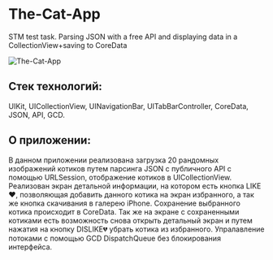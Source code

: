 # The-Cat-App
STM test task. Parsing JSON with a free API and displaying data in a СollectionView+saving to CoreData

![The-Cat-App](https://lh3.googleusercontent.com/D7etvTNKrwLVFSuriBmphRFuf5IXkDVRckTsK9VJKxk4MC4fS81bBGdKzIX4YE3dPoXlJL9XVSl-J8niGG7SKHfGsW6msf4pD0BMbwTMnIDgILFknHeE6dpGsdkgeWI1uucBHw_fbHpjCJaFQMjRxuXtCBv1ufnIo4SFKZaaJ916su7NS3bgbfzLubkDgn4GjCHqIR9NizCJLoKadAGNqToZhL_ZCNqrwC8BTxdd0o779TzG2mbDwbQzq6NXbmm5ku0RmPA87_KmOM2y_nosI1kEcD0pz6-NEXjbcLnUnDdCxGI337QonHKjShoLSOR67R1STQpO6tWAhAxDJWMWUYOfmQeUeUbJvdxbTRBlYtAGcE7MeJ7oZncsiRQYOwRkNCEavUhiX8XXZ2g93RWAOFiL-sKclNpQFRtAJ3QF8_bati--oRCawb_ZXabM7JeK7b2XLx-47eXcWblUSZ45yuOBAe_1q5NNGSj1_zrneSa0UMpgxe_XAnJAfi7YUNA05HI1-NWbUeQ04to6EkZR_HSClIEugUUin2ae5OKdPiQSvwweooB1-_ofVcfr8Y5MCK5IOemcAvmD15_DxRc8yK4ufWxp6D7t6ETLqg4GNKABKl0T-c6Bdy0KSMSRMBUPLgH4B38EutzaUOVvlsHPRiifTYqRYNWw33vvLFA8qATp6pV6f7-eUx_9WsQaQ6JJfhE8ZbleHZ37vlkIwR-QCR0=w2648-h912-no?authuser=0 "The-Cat-App")

## Стек технологий: 
UIKit, UICollectionView, UINavigationBar, UITabBarController, CoreData, JSON, API, GCD.
## О приложении:
В данном приложении реализована загрузка 20 рандомных изображений котиков путем парсинга JSON с публичного API с помощью URLSession, отображение котиков в UICollectionView.
Реализован экран детальной информации, на котором есть кнопка LIKE❤️, позволяющая добавить данного котика на экран избранного, а так же кнопка скачивания в галерею iPhone.
Сохранение выбранного котика происходит в CoreData. Так же на экране с сохраненными котиками есть возможность снова открыть детальный экран и путем нажатия на кнопку DISLIKE💔 убрать котика из избранного.
Упралавление потоками с помощью GCD DispatchQueue без блокирования интерфейса.
